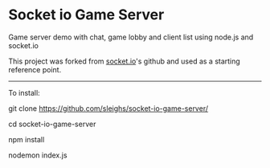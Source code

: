 # Socket io Game Server

Game server demo with chat, game lobby and client list using node.js and socket.io

This project was forked from [socket.io](https://github.com/socketio/socket.io/tree/master/examples/chat)'s github and used as a starting reference point.


***
To install:

git clone https://github.com/sleighs/socket-io-game-server/

cd socket-io-game-server

npm install

nodemon index.js
